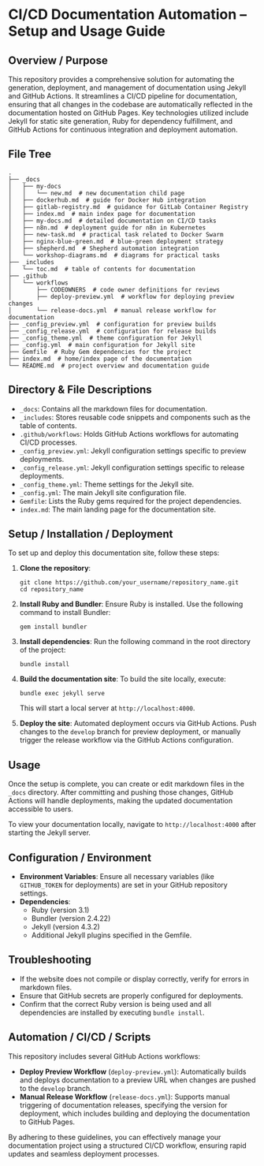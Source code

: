 # CI/CD Documentation Automation – Setup and Usage Guide

## Overview / Purpose
This repository provides a comprehensive solution for automating the generation, deployment, and management of documentation using Jekyll and GitHub Actions. It streamlines a CI/CD pipeline for documentation, ensuring that all changes in the codebase are automatically reflected in the documentation hosted on GitHub Pages. Key technologies utilized include Jekyll for static site generation, Ruby for dependency fulfillment, and GitHub Actions for continuous integration and deployment automation.

## File Tree
```
.
├── _docs
│   ├── my-docs
│   │   └── new.md  # new documentation child page
│   ├── dockerhub.md  # guide for Docker Hub integration
│   ├── gitlab-registry.md  # guidance for GitLab Container Registry
│   ├── index.md  # main index page for documentation
│   ├── my-docs.md  # detailed documentation on CI/CD tasks
│   ├── n8n.md  # deployment guide for n8n in Kubernetes
│   ├── new-task.md  # practical task related to Docker Swarm
│   ├── nginx-blue-green.md  # blue-green deployment strategy
│   ├── shepherd.md  # Shepherd automation integration
│   └── workshop-diagrams.md  # diagrams for practical tasks
├── _includes
│   └── toc.md  # table of contents for documentation
├── .github
│   └── workflows
│       ├── CODEOWNERS  # code owner definitions for reviews
│       ├── deploy-preview.yml  # workflow for deploying preview changes
│       └── release-docs.yml  # manual release workflow for documentation
├── _config_preview.yml  # configuration for preview builds
├── _config_release.yml  # configuration for release builds
├── _config_theme.yml  # theme configuration for Jekyll
├── _config.yml  # main configuration for Jekyll site
├── Gemfile  # Ruby Gem dependencies for the project
├── index.md  # home/index page of the documentation
└── README.md  # project overview and documentation guide
```

## Directory & File Descriptions
- `_docs`: Contains all the markdown files for documentation.
- `_includes`: Stores reusable code snippets and components such as the table of contents.
- `.github/workflows`: Holds GitHub Actions workflows for automating CI/CD processes.
- `_config_preview.yml`: Jekyll configuration settings specific to preview deployments.
- `_config_release.yml`: Jekyll configuration settings specific to release deployments.
- `_config_theme.yml`: Theme settings for the Jekyll site.
- `_config.yml`: The main Jekyll site configuration file.
- `Gemfile`: Lists the Ruby gems required for the project dependencies.
- `index.md`: The main landing page for the documentation site.

## Setup / Installation / Deployment
To set up and deploy this documentation site, follow these steps:

1. **Clone the repository**:
   ```
   git clone https://github.com/your_username/repository_name.git
   cd repository_name
   ```

2. **Install Ruby and Bundler**:
   Ensure Ruby is installed. Use the following command to install Bundler:
   ```
   gem install bundler
   ```

3. **Install dependencies**:
   Run the following command in the root directory of the project:
   ```
   bundle install
   ```

4. **Build the documentation site**:
   To build the site locally, execute:
   ```
   bundle exec jekyll serve
   ```
   This will start a local server at `http://localhost:4000`.

5. **Deploy the site**:
   Automated deployment occurs via GitHub Actions. Push changes to the `develop` branch for preview deployment, or manually trigger the release workflow via the GitHub Actions configuration.

## Usage
Once the setup is complete, you can create or edit markdown files in the `_docs` directory. After committing and pushing those changes, GitHub Actions will handle deployments, making the updated documentation accessible to users.

To view your documentation locally, navigate to `http://localhost:4000` after starting the Jekyll server.

## Configuration / Environment
- **Environment Variables**: Ensure all necessary variables (like `GITHUB_TOKEN` for deployments) are set in your GitHub repository settings.
- **Dependencies**:
  - Ruby (version 3.1)
  - Bundler (version 2.4.22)
  - Jekyll (version 4.3.2)
  - Additional Jekyll plugins specified in the Gemfile.

## Troubleshooting
- If the website does not compile or display correctly, verify for errors in markdown files.
- Ensure that GitHub secrets are properly configured for deployments.
- Confirm that the correct Ruby version is being used and all dependencies are installed by executing `bundle install`.

## Automation / CI/CD / Scripts
This repository includes several GitHub Actions workflows:
- **Deploy Preview Workflow** (`deploy-preview.yml`): Automatically builds and deploys documentation to a preview URL when changes are pushed to the `develop` branch.
- **Manual Release Workflow** (`release-docs.yml`): Supports manual triggering of documentation releases, specifying the version for deployment, which includes building and deploying the documentation to GitHub Pages.

By adhering to these guidelines, you can effectively manage your documentation project using a structured CI/CD workflow, ensuring rapid updates and seamless deployment processes.

```
```
